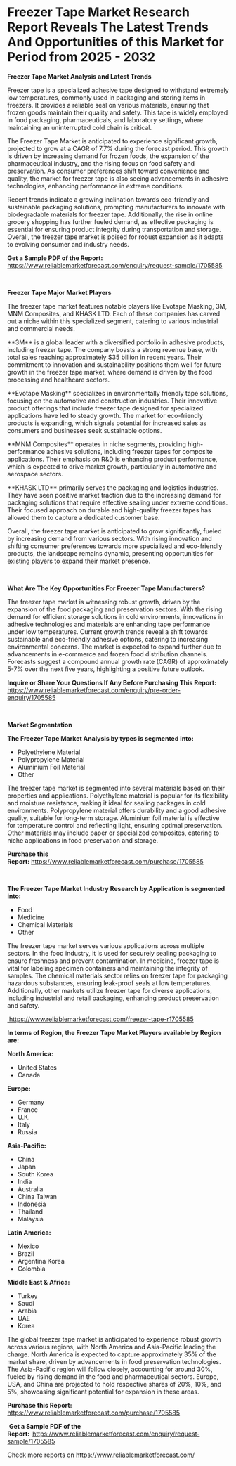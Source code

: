<p><h1>Freezer Tape Market Research Report Reveals The Latest Trends And Opportunities of this Market for Period from 2025 - 2032</h1></p><p><strong>Freezer Tape Market Analysis and Latest Trends</strong></p>
<p><p>Freezer tape is a specialized adhesive tape designed to withstand extremely low temperatures, commonly used in packaging and storing items in freezers. It provides a reliable seal on various materials, ensuring that frozen goods maintain their quality and safety. This tape is widely employed in food packaging, pharmaceuticals, and laboratory settings, where maintaining an uninterrupted cold chain is critical.</p><p>The Freezer Tape Market is anticipated to experience significant growth, projected to grow at a CAGR of 7.7% during the forecast period. This growth is driven by increasing demand for frozen foods, the expansion of the pharmaceutical industry, and the rising focus on food safety and preservation. As consumer preferences shift toward convenience and quality, the market for freezer tape is also seeing advancements in adhesive technologies, enhancing performance in extreme conditions.</p><p>Recent trends indicate a growing inclination towards eco-friendly and sustainable packaging solutions, prompting manufacturers to innovate with biodegradable materials for freezer tape. Additionally, the rise in online grocery shopping has further fueled demand, as effective packaging is essential for ensuring product integrity during transportation and storage. Overall, the freezer tape market is poised for robust expansion as it adapts to evolving consumer and industry needs.</p></p>
<p><strong>Get a Sample PDF of the Report:&nbsp;</strong> <a href="https://www.reliablemarketforecast.com/enquiry/request-sample/1705585?utm_campaign=1840&utm_medium=2&utm_source=Github&utm_content=ia&utm_term=10012025&utm_id=freezer-tape">https://www.reliablemarketforecast.com/enquiry/request-sample/1705585</a></p>
<p>&nbsp;</p>
<p><strong>Freezer Tape Major Market Players</strong></p>
<p><p>The freezer tape market features notable players like Evotape Masking, 3M, MNM Composites, and KHASK LTD. Each of these companies has carved out a niche within this specialized segment, catering to various industrial and commercial needs.</p><p>**3M** is a global leader with a diversified portfolio in adhesive products, including freezer tape. The company boasts a strong revenue base, with total sales reaching approximately $35 billion in recent years. Their commitment to innovation and sustainability positions them well for future growth in the freezer tape market, where demand is driven by the food processing and healthcare sectors.</p><p>**Evotape Masking** specializes in environmentally friendly tape solutions, focusing on the automotive and construction industries. Their innovative product offerings that include freezer tape designed for specialized applications have led to steady growth. The market for eco-friendly products is expanding, which signals potential for increased sales as consumers and businesses seek sustainable options.</p><p>**MNM Composites** operates in niche segments, providing high-performance adhesive solutions, including freezer tapes for composite applications. Their emphasis on R&D is enhancing product performance, which is expected to drive market growth, particularly in automotive and aerospace sectors.</p><p>**KHASK LTD** primarily serves the packaging and logistics industries. They have seen positive market traction due to the increasing demand for packaging solutions that require effective sealing under extreme conditions. Their focused approach on durable and high-quality freezer tapes has allowed them to capture a dedicated customer base.</p><p>Overall, the freezer tape market is anticipated to grow significantly, fueled by increasing demand from various sectors. With rising innovation and shifting consumer preferences towards more specialized and eco-friendly products, the landscape remains dynamic, presenting opportunities for existing players to expand their market presence.</p></p>
<p>&nbsp;</p>
<p><strong>What Are The Key Opportunities For Freezer Tape Manufacturers?</strong></p>
<p><p>The freezer tape market is witnessing robust growth, driven by the expansion of the food packaging and preservation sectors. With the rising demand for efficient storage solutions in cold environments, innovations in adhesive technologies and materials are enhancing tape performance under low temperatures. Current growth trends reveal a shift towards sustainable and eco-friendly adhesive options, catering to increasing environmental concerns. The market is expected to expand further due to advancements in e-commerce and frozen food distribution channels. Forecasts suggest a compound annual growth rate (CAGR) of approximately 5-7% over the next five years, highlighting a positive future outlook.</p></p>
<p><strong>Inquire or Share Your Questions If Any Before Purchasing This Report:</strong> <a href="https://www.reliablemarketforecast.com/enquiry/pre-order-enquiry/1705585?utm_campaign=1840&utm_medium=2&utm_source=Github&utm_content=ia&utm_term=10012025&utm_id=freezer-tape">https://www.reliablemarketforecast.com/enquiry/pre-order-enquiry/1705585</a></p>
<p>&nbsp;</p>
<p><strong>Market Segmentation</strong></p>
<p><strong>The Freezer Tape Market Analysis by types is segmented into:</strong></p>
<p><ul><li>Polyethylene Material</li><li>Polypropylene Material</li><li>Aluminium Foil Material</li><li>Other</li></ul></p>
<p><p>The freezer tape market is segmented into several materials based on their properties and applications. Polyethylene material is popular for its flexibility and moisture resistance, making it ideal for sealing packages in cold environments. Polypropylene material offers durability and a good adhesive quality, suitable for long-term storage. Aluminium foil material is effective for temperature control and reflecting light, ensuring optimal preservation. Other materials may include paper or specialized composites, catering to niche applications in food preservation and storage.</p></p>
<p><strong>Purchase this Report:&nbsp;</strong><a href="https://www.reliablemarketforecast.com/purchase/1705585?utm_campaign=1840&utm_medium=2&utm_source=Github&utm_content=ia&utm_term=10012025&utm_id=freezer-tape">https://www.reliablemarketforecast.com/purchase/1705585</a></p>
<p>&nbsp;</p>
<p><strong>The Freezer Tape Market Industry Research by Application is segmented into:</strong></p>
<p><ul><li>Food</li><li>Medicine</li><li>Chemical Materials</li><li>Other</li></ul></p>
<p><p>The freezer tape market serves various applications across multiple sectors. In the food industry, it is used for securely sealing packaging to ensure freshness and prevent contamination. In medicine, freezer tape is vital for labeling specimen containers and maintaining the integrity of samples. The chemical materials sector relies on freezer tape for packaging hazardous substances, ensuring leak-proof seals at low temperatures. Additionally, other markets utilize freezer tape for diverse applications, including industrial and retail packaging, enhancing product preservation and safety.</p></p>
<p><a href="https://www.reliablemarketforecast.com/freezer-tape-r1705585?utm_campaign=1840&utm_medium=2&utm_source=Github&utm_content=ia&utm_term=10012025&utm_id=freezer-tape">&nbsp;https://www.reliablemarketforecast.com/freezer-tape-r1705585</a></p>
<p><strong>In terms of Region, the Freezer Tape Market Players available by Region are:</strong></p>
<p>
    <p> <strong> North America: </strong>
        <ul>
            <li>United States</li>
            <li>Canada</li>
        </ul>
        </p> 
    <p> <strong> Europe: </strong>
        <ul>
            <li>Germany</li>
            <li>France</li>
            <li>U.K.</li>
            <li>Italy</li>
            <li>Russia</li>
        </ul>
        </p> 
    <p> <strong> Asia-Pacific: </strong>
        <ul>
            <li>China</li>
            <li>Japan</li>
            <li>South Korea</li>
            <li>India</li>
            <li>Australia</li>
            <li>China Taiwan</li>
            <li>Indonesia</li>
            <li>Thailand</li>
            <li>Malaysia</li>
        </ul>
        </p> 
    <p> <strong> Latin America: </strong>
        <ul>
            <li>Mexico</li>
            <li>Brazil</li>
            <li>Argentina Korea</li>
            <li>Colombia</li>
        </ul>
        </p> 
    <p> <strong> Middle East & Africa: </strong>
        <ul>
            <li>Turkey</li>
            <li>Saudi</li>
            <li>Arabia</li>
            <li>UAE</li>
            <li>Korea</li>
        </ul>
    </p>
    </p>
<p><p>The global freezer tape market is anticipated to experience robust growth across various regions, with North America and Asia-Pacific leading the charge. North America is expected to capture approximately 35% of the market share, driven by advancements in food preservation technologies. The Asia-Pacific region will follow closely, accounting for around 30%, fueled by rising demand in the food and pharmaceutical sectors. Europe, USA, and China are projected to hold respective shares of 20%, 10%, and 5%, showcasing significant potential for expansion in these areas.</p></p>
<p><strong>Purchase this Report: </strong><a href="https://www.reliablemarketforecast.com/purchase/1705585?utm_campaign=1840&utm_medium=2&utm_source=Github&utm_content=ia&utm_term=10012025&utm_id=freezer-tape">https://www.reliablemarketforecast.com/purchase/1705585</a></p>
<p>&nbsp;<strong>Get a Sample PDF of the Report:&nbsp;&nbsp;</strong><a href="https://www.reliablemarketforecast.com/enquiry/request-sample/1705585?utm_campaign=1840&utm_medium=2&utm_source=Github&utm_content=ia&utm_term=10012025&utm_id=freezer-tape">https://www.reliablemarketforecast.com/enquiry/request-sample/1705585</a></p>
<p><strong></strong></p>
<p>Check more reports on <a href="https://www.reliablemarketforecast.com/?utm_campaign=1840&utm_medium=2&utm_source=Github&utm_content=ia&utm_term=10012025&utm_id=freezer-tape">https://www.reliablemarketforecast.com/</a></p>